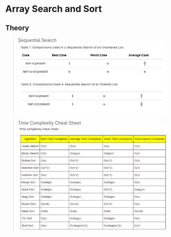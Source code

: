 # Array Search and Sort

## Theory

> Sequential Search
> ![Sequential Search](img/sequential-search.png)

> Time Complexity Cheat Sheet
> ![Time Complexity Cheat Sheet](img/time_complexity_cheat_sheet.png)